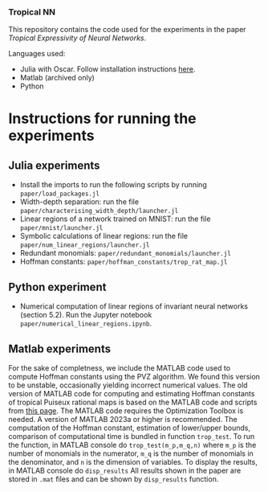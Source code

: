 ### Tropical NN

This repository contains the code used for the experiments in the paper *Tropical Expressivity of Neural Networks*. 

Languages used: 
- Julia with Oscar. Follow installation instructions [here](https://www.oscar-system.org/install).
- Matlab (archived only)
- Python

# Instructions for running the experiments 

## Julia experiments
- Install the imports to run the following scripts by running `paper/load_packages.jl`
- Width-depth separation: run the file `paper/characterising_width_depth/launcher.jl`
- Linear regions of a network trained on MNIST: run the file `paper/mnist/launcher.jl`
- Symbolic calculations of linear regions: run the file `paper/num_linear_regions/launcher.jl`
- Redundant monomials: `paper/redundant_monomials/launcher.jl`
- Hoffman constants: `paper/hoffman_constants/trop_rat_map.jl`

## Python experiment 
- Numerical computation of linear regions of invariant neural networks (section 5.2). Run the Jupyter notebook `paper/numerical_linear_regions.ipynb`.

## Matlab experiments
For the sake of completness, we include the MATLAB code used to compute Hoffman constants using the PVZ algorithm. We found this version to be unstable, occasionally yielding incorrect numerical values.
The old version of MATLAB code for computing and estimating Hoffman constants of tropical Puiseux rational maps is based on the MATLAB code and scripts from [this page](https://www.andrew.cmu.edu/user/jfp/hoffman.html).
The MATLAB code requires the Optimization Toolbox is needed. A version of MATLAB 2023a or higher is recommended.
The computation of the Hoffman constant, estimation of lower/upper bounds, comparison of computational time is bundled in function `trop_test`. To run the function, in MATLAB console do
`trop_test(m_p,m_q,n)`
where `m_p` is the number of monomials in the numerator, `m_q` is the number of monomials in the denominator, and `n` is the dimension of variables.
To display the results, in MATLAB console do
`disp_results`
All results shown in the paper are stored in `.mat` files and can be shown by `disp_results` function. 

